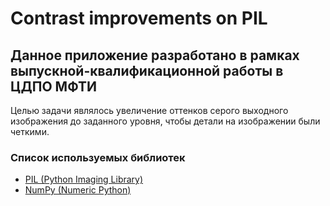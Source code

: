 # Contrast improvements on PIL
## Данное приложение разработано в рамках выпускной-квалификационной работы в ЦДПО МФТИ
Целью задачи являлось увеличение оттенков серого выходного изображения до заданного уровня, чтобы детали на изображении были четкими.

### Список используемых библиотек
* [PIL (Python Imaging Library)](https://pillow.readthedocs.io/en/stable/)
* [NumPy (Numeric Python) ](https://numpy.org/)
